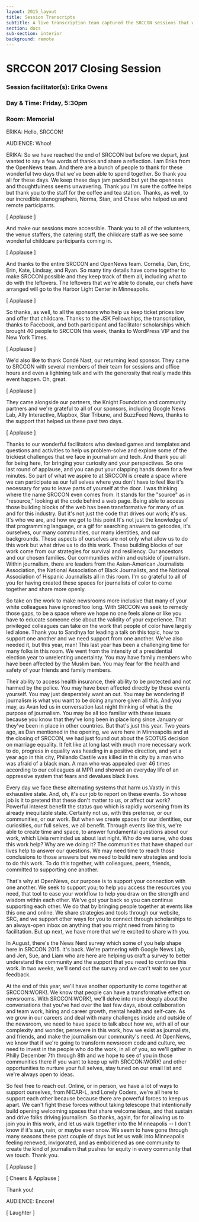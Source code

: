 ```yaml
---
layout: 2015_layout
title: Session Transcripts
subtitle: A live transcription team captured the SRCCON sessions that were most conducive to a written record—about half the sessions, in all.
section: docs
sub-section: interior
background: remote
---
```

# SRCCON 2017 Closing Session

### Session facilitator(s): Erika Owens

### Day & Time: Friday, 5:30pm

### Room: Memorial

ERIKA: Hello, SRCCON!

AUDIENCE: Whoo!

ERIKA: So we have reached the end of SRCCON but before we depart, just wanted to say a few words of thanks and share a reflection. I am Erika from the OpenNews team. And there are a bunch of people to thank for these wonderful two days that we've been able to spend together. So thank you all for these days. We keep these days jam packed but yet the openness and thoughtfulness seems unwavering. Thank you I'm sure the coffee helps but thank you to the staff for the coffee and tea station. Thanks, as well, to our incredible stenographers, Norma, Stan, and Chase who helped us and remote participants.

[ Applause ]

And make our sessions more accessible. Thank you to all of the volunteers, the venue staffers, the catering staff, the childcare staff as we see some wonderful childcare participants coming in.

[ Applause ]

And thanks to the entire SRCCON and OpenNews team. Cornelia, Dan, Eric, Erin, Kate, Lindsay, and Ryan. So many tiny details have come together to make SRCCON possible and they keep track of them all, including what to do with the leftovers. The leftovers that we're able to donate, our chefs have arranged will go to the Harbor Light Center in Minneapolis.

[ Applause ]

So thanks, as well, to all the sponsors who help us keep ticket prices low and offer that childcare. Thanks to the JSK Fellowships, the transcription, thanks to Facebook, and both participant and facilitator scholarships which brought 40 people to SRCCON this week, thanks to WordPress VIP and the New York Times.

[ Applause ]

We'd also like to thank Condé Nast, our returning lead sponsor. They came to SRCCON with several members of their team for sessions and office hours and even a lightning talk and with the generosity that really made this event happen. Oh, great.

[ Applause ]

They came alongside our partners, the Knight Foundation and community partners and we're grateful to all of our sponsors, including Google News Lab, Ally Interactive, Mapbox, Star Tribune, and BuzzFeed News, thanks to the support that helped us these past two days.

[ Applause ]

Thanks to our wonderful facilitators who devised games and templates and questions and activities to help us problem-solve and explore some of the trickiest challenges that we face in journalism and tech. And thank you all for being here, for bringing your curiosity and your perspectives. So one last round of applause, and you can put your clapping hands down for a few minutes. So part of what we aspire to at SRCCON is create a space where we can participate as our full selves where you don't have to feel like it's necessary for you to leave parts of yourself at the door. I was thinking where the name SRCCON even comes from. It stands for the "source" as in "resource," looking at the code behind a web page. Being able to access those building blocks of the web has been transformative for many of us and for this industry. But it's not just the code that drives our work; it's us. It's who we are, and how we got to this point It's not just the knowledge of that programming language, or a gif for searching answers to getcodes, it's ourselves, our many communities, our many identities, and our backgrounds. These aspects of ourselves are not only what allow us to do this work but what drive us to do this work. These building blocks of our work come from our strategies for survival and resiliency. Our ancestors and our chosen families. Our communities within and outside of journalism. Within journalism, there are leaders from the Asian-American Journalists Association, the National Association of Black Journalists, and the National Association of Hispanic Journalists all in this room. I'm so grateful to all of you for having created these spaces for journalists of color to come together and share more openly.

So take on the work to make newsrooms more inclusive that many of your white colleagues have ignored too long. With SRCCON we seek to remedy those gaps, to be a space where we hope no one feels alone or like you have to educate someone else about the validity of your experience. That privileged colleagues can take on the work that people of color have largely led alone. Thank you to Sandhya for leading a talk on this topic, how to support one another and we need support from one another. We've also needed it, but this year, man! This last year has been a challenging time for many folks in this room. We went from the intensity of a presidential election year to unrelenting uncertainty. You may have family members who have been affected by the Muslim ban. You may fear for the health and safety of your friends and family members.

Their ability to access health insurance, their ability to be protected and not harmed by the police. You may have been affected directly by these events yourself. You may just desperately want an out. You may be wondering if journalism is what you want to be doing anymore given all this. And you may, as Avan led us in conversation last night thinking of what is the purpose of journalism. You may be all too familiar with these issues because you know that they've long been in place long since January or they've been in place in other countries. But that's just this year. Two years ago, as Dan mentioned in the opening, we were here in Minneapolis and at the closing of SRCCON, we had just found out about the SCOTUS decision on marriage equality. It felt like at long last with much more necessary work to do, progress in equality was heading in a positive direction, and yet a year ago in this city, Philando Castile was killed in this city by a man who was afraid of a black man. A man who was appealed over 46 times according to our colleagues at MPR and showed an everyday life of an oppressive system that fears and devalues black lives.

Every day we face these alternating systems that harm us.Vastly in this exhaustive state. And, oh, it's our job to report on these events. So whose job is it to pretend that these don't matter to us, or affect our work? Powerful interest benefit the status quo which is rapidly worsening from its already inequitable state. Certainly not us, with this pretense, or our communities, or our work. But when we create spaces for our identities, our curiosities, our full selves, we all benefit. Through events like this, we're able to create time and space, to answer fundamental questions about our work, which Lívia reminded us about last night. Who do we serve, who does this work help? Why are we doing it? The communities that have shaped our lives help to answer our questions. We may need time to reach those conclusions to those answers but we need to build new strategies and tools to do this work. To do this together, with colleagues, peers, friends, committed to supporting one another.

That's why at OpenNews, our purpose is to support your connection with one another. We seek to support you; to help you access the resources you need, that tool to ease your workflow to help you draw on the strength and wisdom within each other. We've got your back so you can continue supporting each other. We do that by bringing people together at events like this one and online. We share strategies and tools through our website, SRC, and we support other ways for you to connect through scholarships to an always-open inbox on anything that you might need from hiring to facilitation. But up next, we have more that we're excited to share with you. 

In August, there's the News Nerd survey which some of you help shape here in SRCCON 2015. It's back. We're partnering with Google News Lab, and Jen, Sue, and Liam who are here are helping us craft a survey to better understand the community and the support that you need to continue this work. In two weeks, we'll send out the survey and we can't wait to see your feedback. 

At the end of this year, we'll have another opportunity to come together at SRCCON:WORK!. We know that people can have a transformative effect on newsrooms. With SRCCON:WORK!, we'll delve into more deeply about the conversations that you've had over the last few days, about collaboration and team work, hiring and career growth, mental health and self-care. As we grow in our careers and deal with many challenges inside and outside of the newsroom, we need to have space to talk about how we, with all of our complexity and wonder, persevere in this work, how we exist as journalists, and friends, and make the journalism our community's need. At OpenNews, we know that if we're going to transform newsroom code and culture, we need to invest in the people who do the work, in all of you, so we'll gather in Philly December 7th through 8th and we hope to see of you in those communities there if you want to keep up with SRCCON:WORK! and other opportunities to nurture your full selves, stay tuned on our email list and we're always open to ideas.

So feel free to reach out. Online, or in person, we have a lot of ways to support ourselves, from NICAR-L, and Lonely Coders, we're all here to support each other because because there are powerful forces to keep us apart. We can't fight these forces without taking telescope that intentionally build opening welcoming spaces that share welcome ideas, and that sustain and drive folks driving journalism. So thanks, again, for for allowing us to join you in this work, and let us walk together into the Minneapolis -- I don't know if it's sun, rain, or maybe even snow. We seem to have gone through many seasons these past couple of days but let us walk into Minneapolis feeling renewed, invigorated, and as emboldened as one community to create the kind of journalism that pushes for equity in every community that we touch. Thank you.

[ Applause ]

[ Cheers & Applause ]

Thank you!

AUDIENCE: Encore!

[ Laughter ]
